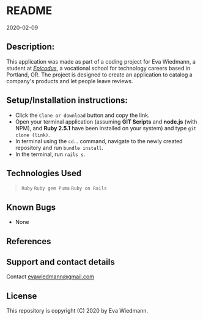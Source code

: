 # README

2020-02-09

## Description:
This application was made as part of a coding project for Eva Wiedmann, a student at _[Epicodus](http://www.epicodus.com)_, a vocational school for technology careers based in Portland, OR. The project is designed to create an application to catalog a company's products and let people leave reviews.

## Setup/Installation instructions:
* Click the `Clone or download` button and copy the link.
* Open your terminal application (assuming **GIT Scripts** and **node.js** (with NPM), and **Ruby 2.5.1** have been installed on your system) and type `git clone (link)`.
* In terminal using the `cd`... command, navigate to the newly created repository and run `bundle install`.
* In the terminal, run `rails s`.


## Technologies Used
> `Ruby`
> `Ruby gem Puma`
> `Ruby on Rails`

## Known Bugs
* None

## References

## Support and contact details
Contact [evawiedmann@gmail.com](mailto:evawiedmann@gmail.com)

## License
This repository is copyright (C) 2020 by Eva Wiedmann.
